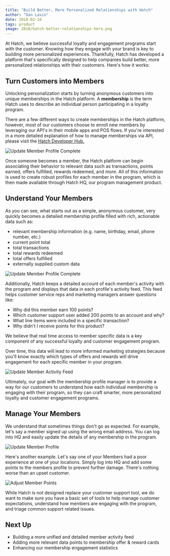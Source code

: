 ```yaml
---
title: "Build Better, More Personalized Relationships with Hatch"
author: "Dan Lavin"
date: 2018-02-16
tags: product
image: 2018/hatch-better-relationships-hero.png
---
```


At Hatch, we believe successful loyalty and engagement programs start with the
customer. Knowing how they engage with your brand is key to building more
personalized experiences. Thankfully, Hatch has developed a platform that's
specifically designed to help companies build better, more personalized
relationships with their customers. Here's how it works:

## Turn Customers into Members

Unlocking personalization starts by turning anonymous customers into unique
memberships in the Hatch platform. A **membership** is the term Hatch uses to
describe an individual person participating in a loyalty program.

There are a few different ways to create memberships in the Hatch platform,
however, most of our customers choose to enroll new members by leveraging our API's
in their mobile apps and POS flows. If you're interested in a more detailed
explanation of how to manage memberships via API, please visit the [Hatch Developer Hub.](https://developer.hatchloyalty.com/tutorials/member-enrollment/)

![Update Member Profile Complete](/assets/images/blog-uploads/2018/member-profiles.png)

Once someone becomes a member, the Hatch platform can begin associating
their behavior to relevant data such as transactions, points earned, offers
fulfilled, rewards redeemed, and more. All of this information is used to create
robust profiles for each member in the program, which is then made available through
Hatch HQ, our program management product.

## Understand Your Members

As you can see, what starts out as a simple, anonymous customer, very quickly
becomes a detailed membership profile filled with rich, actionable data such as:

- relevant membership information (e.g. name, birthday, email, phone number, etc.)
- current point total
- total transactions
- total rewards redeemed
- total offers fulfilled
- externally supplied custom data

![Update Member Profile Complete](/assets/images/blog-uploads/2018/member-profile-complete.png)

Additionally, Hatch keeps a detailed account of each member's activity with
the program and displays that data in each profile's activity feed. This feed
helps customer service reps and marketing managers answer questions like:

  - Why did this member earn 100 points?
  - Which customer support user added 200 points to an account and why?
  - What line items were included in a specific transaction?
  - Why didn't I receive points for this product?

We believe that real time access to member specific data is a key
component of any successful loyalty and customer engagement program.

Over time, this data will lead to more informed marketing strategies because
you'll know exactly which types of offers and rewards will drive
engagement for each specific member in your program.

![Update Member Activity Feed](/assets/images/blog-uploads/2018/member-activity-feed.png)

Ultimately, our goal with the membership profile manager is to provide a way
for our customers to understand how each individual membership is engaging
with their program, so they can craft smarter, more personalized loyalty and
customer engagement programs.

## Manage Your Members

We understand that sometimes things don't go as expected. For example, let's say
a member signed up using the wrong email address. You can log into HQ and easily
update the details of any membership in the program.

![Update Member Profile](/assets/images/blog-uploads/2018/member-update-info.png)

Here's another example. Let's say one of your Members had a poor experience
at one of your locations. Simply log into HQ and add some points to the members
profile to prevent further damage. There's nothing worse than an upset customer.

![Adjust Member Points](/assets/images/blog-uploads/2018/member-adjust-points.png)

While Hatch is not designed replace your customer support tool, we do want to make sure
you have a basic set of tools to help manage customer expectations, understand
how members are engaging with the program, and triage common support related issues.

## Next Up

- Building a more unified and detailed member activity feed
- Adding more relevant data points to membership offer & reward cards
- Enhancing our membership engagement statistics
